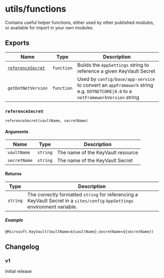 # utils/functions

Contains useful helper functions, either used by other published modules, or available for import in your own modules.

## Exports

Name | Type | Description
-|-|-
[`referenceSecret`](#referencesecret) | `function` | Builds the `AppSettings` string to reference a given KeyVault Secret
`getDotNetVersion` | `function` | Used by `config/base/app-service` to convert an `appFramework` string e.g. `DOTNETCORE\|8.0` to a `netFrameworkVersion` string

### `referenceSecret`

```
referenceSecret(vaultName, secretName)
```

#### Arguments
Name | Type | Description
-|-|-
`vaultName` | `string` | The name of the KeyVault resource
`secretName` | `string` | The name of the KeyVault Secret

#### Returns
Type | Description
-|-
`string` | The correctly formatted `string` for referencing a KeyVault Secret in a `sites/config` `AppSettings` environment variable.

##### Example

```
@Microsoft.KeyVault(VaultName=${vaultName};SecretName=${secretName})
```

## Changelog

### v1

Initial release
